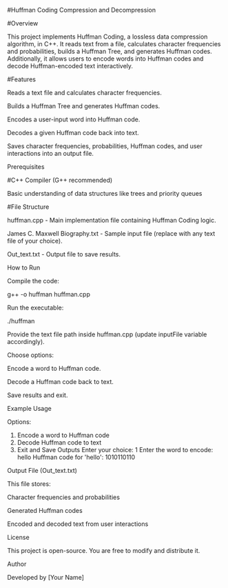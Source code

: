 #Huffman Coding Compression and Decompression

#Overview

This project implements Huffman Coding, a lossless data compression algorithm, in C++. It reads text from a file, calculates character frequencies and probabilities, builds a Huffman Tree, and generates Huffman codes. Additionally, it allows users to encode words into Huffman codes and decode Huffman-encoded text interactively.

#Features

Reads a text file and calculates character frequencies.

Builds a Huffman Tree and generates Huffman codes.

Encodes a user-input word into Huffman code.

Decodes a given Huffman code back into text.

Saves character frequencies, probabilities, Huffman codes, and user interactions into an output file.

Prerequisites

#C++ Compiler (G++ recommended)

Basic understanding of data structures like trees and priority queues

#File Structure

huffman.cpp - Main implementation file containing Huffman Coding logic.

James C. Maxwell Biography.txt - Sample input file (replace with any text file of your choice).

Out_text.txt - Output file to save results.

How to Run

Compile the code:

g++ -o huffman huffman.cpp

Run the executable:

./huffman

Provide the text file path inside huffman.cpp (update inputFile variable accordingly).

Choose options:

Encode a word to Huffman code.

Decode a Huffman code back to text.

Save results and exit.

Example Usage

Options:
1. Encode a word to Huffman code
2. Decode Huffman code to text
3. Exit and Save Outputs
Enter your choice: 1
Enter the word to encode: hello
Huffman code for 'hello': 1010110110

Output File (Out_text.txt)

This file stores:

Character frequencies and probabilities

Generated Huffman codes

Encoded and decoded text from user interactions

License

This project is open-source. You are free to modify and distribute it.

Author

Developed by [Your Name]
